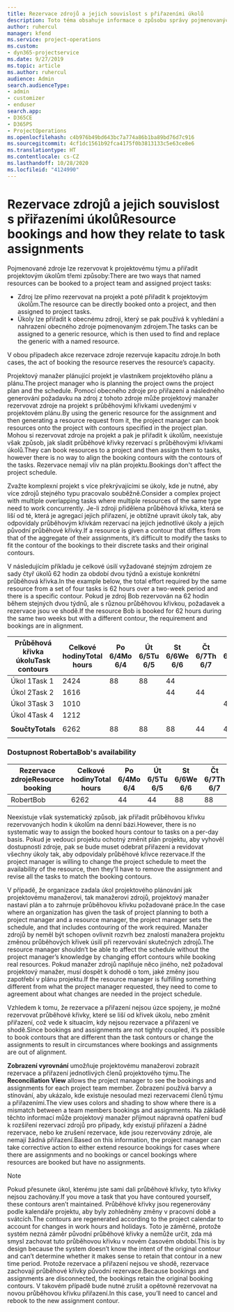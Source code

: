 ```yaml
---
title: Rezervace zdrojů a jejich souvislost s přiřazeními úkolů
description: Toto téma obsahuje informace o způsobu správy pojmenovaných zdrojů, rezervací zdrojů a přiřazení úkolů a jejich vzájemných souvislostech.
author: ruhercul
manager: kfend
ms.service: project-operations
ms.custom:
- dyn365-projectservice
ms.date: 9/27/2019
ms.topic: article
ms.author: ruhercul
audience: Admin
search.audienceType:
- admin
- customizer
- enduser
search.app:
- D365CE
- D365PS
- ProjectOperations
ms.openlocfilehash: c4b976b49bd643bc7a774a86b1ba89bd76d7c916
ms.sourcegitcommit: 4cf1dc1561b92fca4175f0b3813133c5e63ce8e6
ms.translationtype: HT
ms.contentlocale: cs-CZ
ms.lasthandoff: 10/28/2020
ms.locfileid: "4124990"
---
```

# <a name="resource-bookings-and-how-they-relate-to-task-assignments"></a><span data-ttu-id="86428-103">Rezervace zdrojů a jejich souvislost s přiřazeními úkolů</span><span class="sxs-lookup"><span data-stu-id="86428-103">Resource bookings and how they relate to task assignments</span></span>


<span data-ttu-id="86428-104">Pojmenované zdroje lze rezervovat k projektovému týmu a přiřadit projektovým úkolům třemi způsoby:</span><span class="sxs-lookup"><span data-stu-id="86428-104">There are two ways that named resources can be booked to a project team and assigned project tasks:</span></span>

- <span data-ttu-id="86428-105">Zdroj lze přímo rezervovat na projekt a poté přiřadit k projektovým úkolům.</span><span class="sxs-lookup"><span data-stu-id="86428-105">The resource can be directly booked onto a project, and then assigned to project tasks.</span></span>
- <span data-ttu-id="86428-106">Úkoly lze přiřadit k obecnému zdroji, který se pak používá k vyhledání a nahrazení obecného zdroje pojmenovaným zdrojem.</span><span class="sxs-lookup"><span data-stu-id="86428-106">The tasks can be assigned to a generic resource, which is then used to find and replace the generic with a named resource.</span></span> 

<span data-ttu-id="86428-107">V obou případech akce rezervace zdroje rezervuje kapacitu zdroje.</span><span class="sxs-lookup"><span data-stu-id="86428-107">In both cases, the act of booking the resource reserves the resource’s capacity.</span></span>

<span data-ttu-id="86428-108">Projektový manažer plánující projekt je vlastníkem projektového plánu a plánu.</span><span class="sxs-lookup"><span data-stu-id="86428-108">The project manager who is planning the project owns the project plan and the schedule.</span></span> <span data-ttu-id="86428-109">Pomocí obecného zdroje pro přiřazení a následného generování požadavku na zdroj z tohoto zdroje může projektový manažer rezervovat zdroje na projekt s průběhovými křivkami uvedenými v projektovém plánu.</span><span class="sxs-lookup"><span data-stu-id="86428-109">By using the generic resource for the assignment and then generating a resource request from it, the project manager can book resources onto the project with contours specified in the project plan.</span></span> <span data-ttu-id="86428-110">Mohou si rezervovat zdroje na projekt a pak je přiřadit k úkolům, neexistuje však způsob, jak sladit průběhové křivky rezervací s průběhovými křivkami úkolů.</span><span class="sxs-lookup"><span data-stu-id="86428-110">They can book resources to a project and then assign them to tasks, however there is no way to align the booking contours with the contours of the tasks.</span></span> <span data-ttu-id="86428-111">Rezervace nemají vliv na plán projektu.</span><span class="sxs-lookup"><span data-stu-id="86428-111">Bookings don't affect the project schedule.</span></span>

<span data-ttu-id="86428-112">Zvažte komplexní projekt s více překrývajícími se úkoly, kde je nutné, aby více zdrojů stejného typu pracovalo souběžně.</span><span class="sxs-lookup"><span data-stu-id="86428-112">Consider a complex project with multiple overlapping tasks where multiple resources of the same type need to work concurrently.</span></span> <span data-ttu-id="86428-113">Je-li zdroji přidělena průběhová křivka, která se liší od té, která je agregací jejich přiřazení, je obtížné upravit úkoly tak, aby odpovídaly průběhovým křivkám rezervací na jejich jednotlivé úkoly a jejich původní průběhové křivky.</span><span class="sxs-lookup"><span data-stu-id="86428-113">If a resource is given a contour that differs from that of the aggregate of their assignments, it’s difficult to modify the tasks to fit the contour of the bookings to their discrete tasks and their original contours.</span></span>

<span data-ttu-id="86428-114">V následujícím příkladu je celkové úsilí vyžadované stejným zdrojem ze sady čtyř úkolů 62 hodin za období dvou týdnů a existuje konkrétní průběhová křivka.</span><span class="sxs-lookup"><span data-stu-id="86428-114">In the example below, the total effort required by the same resource from a set of four tasks is 62 hours over a two-week period and there is a specific contour.</span></span> <span data-ttu-id="86428-115">Pokud je zdroj Bob rezervován na 62 hodin během stejných dvou týdnů, ale s různou průběhovou křivkou, požadavek a rezervace jsou ve shodě.</span><span class="sxs-lookup"><span data-stu-id="86428-115">If the resource Bob is booked for 62 hours during the same two weeks but with a different contour, the requirement and bookings are in alignment.</span></span>

| <span data-ttu-id="86428-116">**Průběhová křivka úkolu**</span><span class="sxs-lookup"><span data-stu-id="86428-116">**Task contours**</span></span>    | <span data-ttu-id="86428-117">**Celkové hodiny**</span><span class="sxs-lookup"><span data-stu-id="86428-117">**Total hours**</span></span> | <span data-ttu-id="86428-118">Po 6/4</span><span class="sxs-lookup"><span data-stu-id="86428-118">Mo 6/4</span></span> | <span data-ttu-id="86428-119">Út 6/5</span><span class="sxs-lookup"><span data-stu-id="86428-119">Tu 6/5</span></span> | <span data-ttu-id="86428-120">St 6/6</span><span class="sxs-lookup"><span data-stu-id="86428-120">We 6/6</span></span> | <span data-ttu-id="86428-121">Čt 6/7</span><span class="sxs-lookup"><span data-stu-id="86428-121">Th 6/7</span></span> | <span data-ttu-id="86428-122">Pá 6/8</span><span class="sxs-lookup"><span data-stu-id="86428-122">Fr 6/8</span></span> | <span data-ttu-id="86428-123">So 6/9</span><span class="sxs-lookup"><span data-stu-id="86428-123">Sa 6/9</span></span> | <span data-ttu-id="86428-124">Ne 6/10</span><span class="sxs-lookup"><span data-stu-id="86428-124">Su 6/10</span></span> | <span data-ttu-id="86428-125">Po 6/11</span><span class="sxs-lookup"><span data-stu-id="86428-125">Mo 6/11</span></span> | <span data-ttu-id="86428-126">Út 6/12</span><span class="sxs-lookup"><span data-stu-id="86428-126">Tu 6/12</span></span> | <span data-ttu-id="86428-127">St 6/13</span><span class="sxs-lookup"><span data-stu-id="86428-127">We 6/13</span></span> | <span data-ttu-id="86428-128">Čt 6/14</span><span class="sxs-lookup"><span data-stu-id="86428-128">Th 6/14</span></span> | <span data-ttu-id="86428-129">Pá 6/15</span><span class="sxs-lookup"><span data-stu-id="86428-129">Fr 6/15</span></span> |
|----------------------|-----------------|--------|--------|--------|--------|--------|--------|---------|---------|---------|---------|---------|---------|
| <span data-ttu-id="86428-130">Úkol 1</span><span class="sxs-lookup"><span data-stu-id="86428-130">Task 1</span></span>               | <span data-ttu-id="86428-131">24</span><span class="sxs-lookup"><span data-stu-id="86428-131">24</span></span>              | <span data-ttu-id="86428-132">8</span><span class="sxs-lookup"><span data-stu-id="86428-132">8</span></span>      | <span data-ttu-id="86428-133">8</span><span class="sxs-lookup"><span data-stu-id="86428-133">8</span></span>      | <span data-ttu-id="86428-134">4</span><span class="sxs-lookup"><span data-stu-id="86428-134">4</span></span>      |        |        |        |         |         |         | <span data-ttu-id="86428-135">4</span><span class="sxs-lookup"><span data-stu-id="86428-135">4</span></span>       |         |         |
| <span data-ttu-id="86428-136">Úkol 2</span><span class="sxs-lookup"><span data-stu-id="86428-136">Task 2</span></span>               | <span data-ttu-id="86428-137">16</span><span class="sxs-lookup"><span data-stu-id="86428-137">16</span></span>              |        |        | <span data-ttu-id="86428-138">4</span><span class="sxs-lookup"><span data-stu-id="86428-138">4</span></span>      | <span data-ttu-id="86428-139">4</span><span class="sxs-lookup"><span data-stu-id="86428-139">4</span></span>      |        |        |         | <span data-ttu-id="86428-140">8</span><span class="sxs-lookup"><span data-stu-id="86428-140">8</span></span>       |         |         |         |         |
| <span data-ttu-id="86428-141">Úkol 3</span><span class="sxs-lookup"><span data-stu-id="86428-141">Task 3</span></span>               | <span data-ttu-id="86428-142">10</span><span class="sxs-lookup"><span data-stu-id="86428-142">10</span></span>              |        |        |        |        | <span data-ttu-id="86428-143">4</span><span class="sxs-lookup"><span data-stu-id="86428-143">4</span></span>      |        |         |         | <span data-ttu-id="86428-144">4</span><span class="sxs-lookup"><span data-stu-id="86428-144">4</span></span>       |         | <span data-ttu-id="86428-145">2</span><span class="sxs-lookup"><span data-stu-id="86428-145">2</span></span>       |         |
| <span data-ttu-id="86428-146">Úkol 4</span><span class="sxs-lookup"><span data-stu-id="86428-146">Task 4</span></span>               | <span data-ttu-id="86428-147">12</span><span class="sxs-lookup"><span data-stu-id="86428-147">12</span></span>              |        |        |        |        |        |        |         |         |         | <span data-ttu-id="86428-148">4</span><span class="sxs-lookup"><span data-stu-id="86428-148">4</span></span>       |         | <span data-ttu-id="86428-149">8</span><span class="sxs-lookup"><span data-stu-id="86428-149">8</span></span>       |
|                      |                 |        |        |        |        |        |        |         |         |         |         |         |         |
| <span data-ttu-id="86428-150">**Součty**</span><span class="sxs-lookup"><span data-stu-id="86428-150">**Totals**</span></span>           | <span data-ttu-id="86428-151">62</span><span class="sxs-lookup"><span data-stu-id="86428-151">62</span></span>              | <span data-ttu-id="86428-152">8</span><span class="sxs-lookup"><span data-stu-id="86428-152">8</span></span>      | <span data-ttu-id="86428-153">8</span><span class="sxs-lookup"><span data-stu-id="86428-153">8</span></span>      | <span data-ttu-id="86428-154">8</span><span class="sxs-lookup"><span data-stu-id="86428-154">8</span></span>      | <span data-ttu-id="86428-155">4</span><span class="sxs-lookup"><span data-stu-id="86428-155">4</span></span>      | <span data-ttu-id="86428-156">4</span><span class="sxs-lookup"><span data-stu-id="86428-156">4</span></span>      |        |         | <span data-ttu-id="86428-157">8</span><span class="sxs-lookup"><span data-stu-id="86428-157">8</span></span>       | <span data-ttu-id="86428-158">4</span><span class="sxs-lookup"><span data-stu-id="86428-158">4</span></span>       | <span data-ttu-id="86428-159">8</span><span class="sxs-lookup"><span data-stu-id="86428-159">8</span></span>       | <span data-ttu-id="86428-160">2</span><span class="sxs-lookup"><span data-stu-id="86428-160">2</span></span>       | <span data-ttu-id="86428-161">8</span><span class="sxs-lookup"><span data-stu-id="86428-161">8</span></span>       |
|                      |                 |        |        |        |        |        |        |         |         |         |         |

### <a name="bobs-availability"></a><span data-ttu-id="86428-162">Dostupnost Roberta</span><span class="sxs-lookup"><span data-stu-id="86428-162">Bob's availability</span></span>
| <span data-ttu-id="86428-163">**Rezervace   zdroje**</span><span class="sxs-lookup"><span data-stu-id="86428-163">**Resource   booking**</span></span> | <span data-ttu-id="86428-164">**Celkové hodiny**</span><span class="sxs-lookup"><span data-stu-id="86428-164">**Total hours**</span></span> | <span data-ttu-id="86428-165">Po 6/4</span><span class="sxs-lookup"><span data-stu-id="86428-165">Mo 6/4</span></span> | <span data-ttu-id="86428-166">Út 6/5</span><span class="sxs-lookup"><span data-stu-id="86428-166">Tu 6/5</span></span> | <span data-ttu-id="86428-167">St 6/6</span><span class="sxs-lookup"><span data-stu-id="86428-167">We 6/6</span></span> | <span data-ttu-id="86428-168">Čt 6/7</span><span class="sxs-lookup"><span data-stu-id="86428-168">Th 6/7</span></span> | <span data-ttu-id="86428-169">Pá 6/8</span><span class="sxs-lookup"><span data-stu-id="86428-169">Fr 6/8</span></span> | <span data-ttu-id="86428-170">So 6/9</span><span class="sxs-lookup"><span data-stu-id="86428-170">Sa 6/9</span></span> | <span data-ttu-id="86428-171">Ne 6/10</span><span class="sxs-lookup"><span data-stu-id="86428-171">Su 6/10</span></span> | <span data-ttu-id="86428-172">Po 6/11</span><span class="sxs-lookup"><span data-stu-id="86428-172">Mo 6/11</span></span> | <span data-ttu-id="86428-173">Út 6/12</span><span class="sxs-lookup"><span data-stu-id="86428-173">Tu 6/12</span></span> | <span data-ttu-id="86428-174">St 6/13</span><span class="sxs-lookup"><span data-stu-id="86428-174">We 6/13</span></span> | <span data-ttu-id="86428-175">Čt 6/14</span><span class="sxs-lookup"><span data-stu-id="86428-175">Th 6/14</span></span> | <span data-ttu-id="86428-176">Pá 6/15</span><span class="sxs-lookup"><span data-stu-id="86428-176">Fr 6/15</span></span> |
|------------------------|-----------------|--------|--------|--------|--------|--------|--------|---------|---------|---------|---------|---------|---------|
| <span data-ttu-id="86428-177">Robert</span><span class="sxs-lookup"><span data-stu-id="86428-177">Bob</span></span>                    | <span data-ttu-id="86428-178">62</span><span class="sxs-lookup"><span data-stu-id="86428-178">62</span></span>              | <span data-ttu-id="86428-179">4</span><span class="sxs-lookup"><span data-stu-id="86428-179">4</span></span>      | <span data-ttu-id="86428-180">4</span><span class="sxs-lookup"><span data-stu-id="86428-180">4</span></span>      | <span data-ttu-id="86428-181">8</span><span class="sxs-lookup"><span data-stu-id="86428-181">8</span></span>      | <span data-ttu-id="86428-182">8</span><span class="sxs-lookup"><span data-stu-id="86428-182">8</span></span>      | <span data-ttu-id="86428-183">8</span><span class="sxs-lookup"><span data-stu-id="86428-183">8</span></span>      |        |         | <span data-ttu-id="86428-184">4</span><span class="sxs-lookup"><span data-stu-id="86428-184">4</span></span>       | <span data-ttu-id="86428-185">4</span><span class="sxs-lookup"><span data-stu-id="86428-185">4</span></span>       | <span data-ttu-id="86428-186">8</span><span class="sxs-lookup"><span data-stu-id="86428-186">8</span></span>       | <span data-ttu-id="86428-187">8</span><span class="sxs-lookup"><span data-stu-id="86428-187">8</span></span>       | <span data-ttu-id="86428-188">6</span><span class="sxs-lookup"><span data-stu-id="86428-188">6</span></span>       |

<span data-ttu-id="86428-189">Neexistuje však systematický způsob, jak přiřadit průběhovou křivku rezervovaných hodin k úkolům na denní bázi.</span><span class="sxs-lookup"><span data-stu-id="86428-189">However, there is no systematic way to assign the booked hours contour to tasks on a per-day basis.</span></span> <span data-ttu-id="86428-190">Pokud je vedoucí projektu ochotný změnit plán projektu, aby vyhověl dostupnosti zdroje, pak se bude muset odebrat přiřazení a revidovat všechny úkoly tak, aby odpovídaly průběhové křivce rezervace.</span><span class="sxs-lookup"><span data-stu-id="86428-190">If the project manager is willing to change the project schedule to meet the availability of the resource, then they’ll have to remove the assignment and revise all the tasks to match the booking contours.</span></span>

<span data-ttu-id="86428-191">V případě, že organizace zadala úkol projektového plánování jak projektovému manažerovi, tak manažerovi zdrojů, projektový manažer nastaví plán a to zahrnuje průběhovou křivku požadované práce.</span><span class="sxs-lookup"><span data-stu-id="86428-191">In the case where an organization has given the task of project planning to both a project manager and a resource manager, the project manager sets the schedule, and that includes contouring of the work required.</span></span> <span data-ttu-id="86428-192">Manažer zdrojů by neměl být schopen ovlivnit rozvrh bez znalostí manažera projektu změnou průběhových křivek úsilí při rezervování skutečných zdrojů.</span><span class="sxs-lookup"><span data-stu-id="86428-192">The resource manager shouldn’t be able to affect the schedule without the project manager’s knowledge by changing effort contours while booking real resources.</span></span> <span data-ttu-id="86428-193">Pokud manažer zdrojů naplňuje něco jiného, než požadoval projektový manažer, musí dospět k dohodě o tom, jaké změny jsou zapotřebí v plánu projektu.</span><span class="sxs-lookup"><span data-stu-id="86428-193">If the resource manager is fulfilling something different from what the project manager requested, they need to come to agreement about what changes are needed in the project schedule.</span></span>

<span data-ttu-id="86428-194">Vzhledem k tomu, že rezervace a přiřazení nejsou úzce spojeny, je možné rezervovat průběhové křivky, které se liší od křivek úkolu, nebo změnit přiřazení, což vede k situacím, kdy nejsou rezervace a přiřazení ve shodě.</span><span class="sxs-lookup"><span data-stu-id="86428-194">Since bookings and assignments are not tightly coupled, it’s possible to book contours that are different than the task contours or change the assignments to result in circumstances where bookings and assignments are out of alignment.</span></span>

<span data-ttu-id="86428-195">**Zobrazení vyrovnání** umožňuje projektovému manažerovi zobrazit rezervace a přiřazení jednotlivých členů projektového týmu.</span><span class="sxs-lookup"><span data-stu-id="86428-195">The **Reconciliation View** allows the project manager to see the bookings and assignments for each project team member.</span></span> <span data-ttu-id="86428-196">Zobrazení používá barvy a stínování, aby ukázalo, kde existuje nesoulad mezi rezervacemi členů týmu a přiřazeními.</span><span class="sxs-lookup"><span data-stu-id="86428-196">The view uses colors and shading to show where there is a mismatch between a team members bookings and assignments.</span></span> <span data-ttu-id="86428-197">Na základě těchto informací může projektový manažer přijmout nápravná opatření buď k rozšíření rezervací zdrojů pro případy, kdy existují přiřazení a žádné rezervace, nebo ke zrušení rezervace, kde jsou rezervovány zdroje, ale nemají žádná přiřazení.</span><span class="sxs-lookup"><span data-stu-id="86428-197">Based on this information, the project manager can take corrective action to either extend resource bookings for cases where there are assignments and no bookings or cancel bookings where resources are booked but have no assignments.</span></span>

> [!NOTE]
> <span data-ttu-id="86428-198">Pokud přesunete úkol, kterému jste sami dali průběhové křivky, tyto křivky nejsou zachovány.</span><span class="sxs-lookup"><span data-stu-id="86428-198">If you move a task that you have contoured yourself, these contours aren’t maintained.</span></span> <span data-ttu-id="86428-199">Průběhové křivky jsou regenerovány podle kalendáře projektu, aby byly zohledněny změny v pracovní době a svátcích.</span><span class="sxs-lookup"><span data-stu-id="86428-199">The contours are regenerated according to the project calendar to account for changes in work hours and holidays.</span></span> <span data-ttu-id="86428-200">Toto je záměrné, protože systém nezná záměr původní průběhové křivky a nemůže určit, zda má smysl zachovat tuto průběhovou křivku v novém časovém období.</span><span class="sxs-lookup"><span data-stu-id="86428-200">This is by design because the system doesn’t know the intent of the original contour and can’t determine whether it makes sense to retain that contour in a new time period.</span></span> <span data-ttu-id="86428-201">Protože rezervace a přiřazení nejsou ve shodě, rezervace zachovají průběhové křivky původní rezervace.</span><span class="sxs-lookup"><span data-stu-id="86428-201">Because bookings and assignments are disconnected, the bookings retain the original booking contours.</span></span> <span data-ttu-id="86428-202">V takovém případě bude nutné zrušit a opětovně rezervovat na novou průběhovou křivku přiřazení.</span><span class="sxs-lookup"><span data-stu-id="86428-202">In this case, you’ll need to cancel and rebook to the new assignment contour.</span></span>


